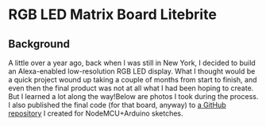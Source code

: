 # RGB LED Matrix Board Litebrite

## Background
A little over a year ago, back when I was still in New York, I decided to build an Alexa-enabled low-resolution RGB LED display. What I thought would be a quick project wound up taking a couple of months from start to finish, and even then the final product was not at all what I had been hoping to create. But I learned a lot along the way!Below are photos I took during the process. I also published the final code (for that board, anyway) to [a GitHub repository](https://github.com/ckuzma/nodemcu-as-arduino/tree/master/Sketches/LED%20Board) I created for NodeMCU+Arduino sketches.